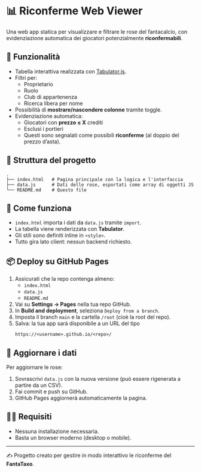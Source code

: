 # 📊 Riconferme Web Viewer

Una web app statica per visualizzare e filtrare le rose del fantacalcio, con evidenziazione automatica dei giocatori potenzialmente **riconfermabili**.

## 🚀 Funzionalità

- Tabella interattiva realizzata con [Tabulator.js](https://tabulator.info/).
- Filtri per:
  - Proprietario
  - Ruolo
  - Club di appartenenza
  - Ricerca libera per nome
- Possibilità di **mostrare/nascondere colonne** tramite toggle.
- Evidenziazione automatica:
  - Giocatori con **prezzo ≤ X** crediti
  - Esclusi i portieri
  - Questi sono segnalati come possibili **riconferme** (al doppio del prezzo d’asta).

## 📂 Struttura del progetto

```
.
├── index.html   # Pagina principale con la logica e l'interfaccia
├── data.js      # Dati delle rose, esportati come array di oggetti JS
└── README.md    # Questo file
```

## 🔧 Come funziona

- `index.html` importa i dati da `data.js` tramite `import`.
- La tabella viene renderizzata con **Tabulator**.
- Gli stili sono definiti inline in `<style>`.
- Tutto gira lato client: nessun backend richiesto.

## 📦 Deploy su GitHub Pages

1. Assicurati che la repo contenga almeno:
   - `index.html`
   - `data.js`
   - `README.md`
2. Vai su **Settings → Pages** nella tua repo GitHub.
3. In **Build and deployment**, seleziona `Deploy from a branch`.
4. Imposta il branch `main` e la cartella `/root` (cioè la root del repo).
5. Salva: la tua app sarà disponibile a un URL del tipo  
   ```
   https://<username>.github.io/<repo>/
   ```

## 📝 Aggiornare i dati

Per aggiornare le rose:
1. Sovrascrivi `data.js` con la nuova versione (può essere rigenerata a partire da un CSV).
2. Fai commit e push su GitHub.
3. GitHub Pages aggiornerà automaticamente la pagina.

## 👨‍💻 Requisiti

- Nessuna installazione necessaria.
- Basta un browser moderno (desktop o mobile).

---

✍️ Progetto creato per gestire in modo interattivo le riconferme del **FantaTaxo**.
